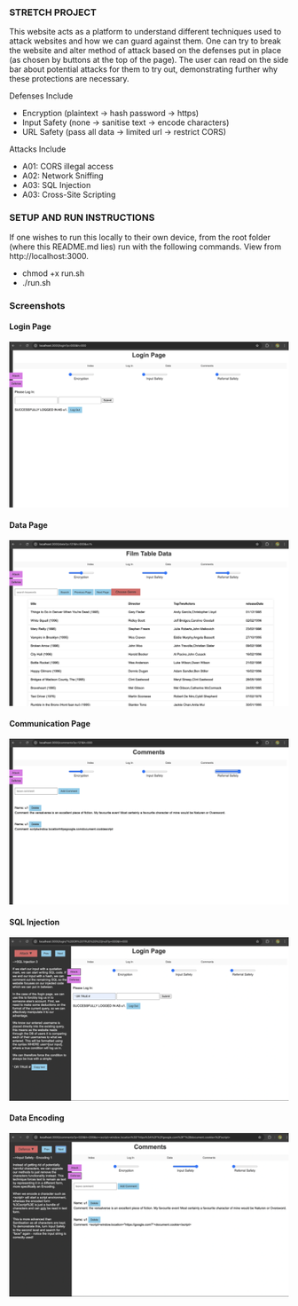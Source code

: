 ### STRETCH PROJECT
This website acts as a platform to understand different techniques used to attack websites and how we can guard against them. One can try to break the website and alter method of attack based on the defenses put in place (as chosen by buttons at the top of the page). The user can read on the side bar about potential attacks for them to try out, demonstrating further why these protections are necessary. 

Defenses Include
- Encryption (plaintext -> hash password -> https)
- Input Safety (none -> sanitise text -> encode characters)
- URL Safety (pass all data -> limited url -> restrict CORS)

Attacks Include
- A01: CORS illegal access
- A02: Network Sniffing
- A03: SQL Injection
- A03: Cross-Site Scripting

### SETUP AND RUN INSTRUCTIONS
If one wishes to run this locally to their own device, from the root folder (where this README.md lies) run with the following commands. View from http://localhost:3000.
- chmod +x run.sh
- ./run.sh

### Screenshots
#### Login Page
![Login Page](https://github.com/zcabeto/StretchProj/blob/main/pictures/login-page.png)
#### Data Page
![Data Page](https://github.com/zcabeto/StretchProj/blob/main/pictures/data-page.png)
#### Communication Page
![Communication Page](https://github.com/zcabeto/StretchProj/blob/main/pictures/com-page.png)
#### SQL Injection
![SQL Injection](https://github.com/zcabeto/StretchProj/blob/main/pictures/SQLI.png)
#### Data Encoding
![Data Encoding](https://github.com/zcabeto/StretchProj/blob/main/pictures/encoding.png)
